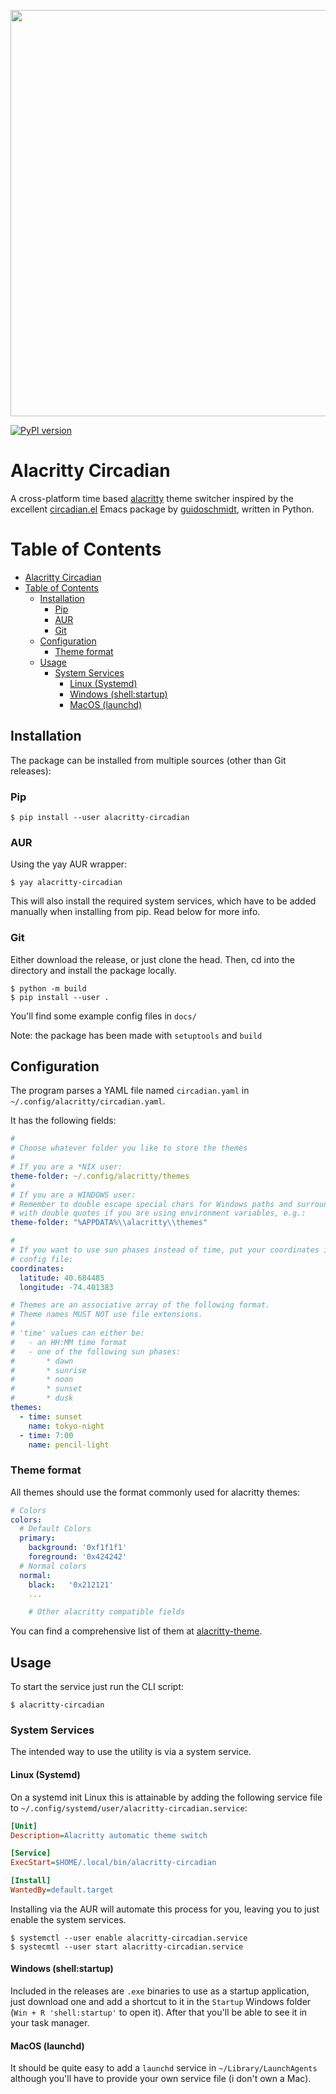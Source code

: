 <p align="center">
  <img src="https://user-images.githubusercontent.com/37450282/126343276-6cb3983f-5a45-4cdd-9784-b6d4c00c18d5.png" width="650">
</p>

[![PyPI version](https://badge.fury.io/py/alacritty-circadian.svg)](https://badge.fury.io/py/alacritty-circadian)

# Alacritty Circadian

A cross-platform time based [alacritty](https://github.com/alacritty/alacritty) theme switcher inspired by the excellent
[circadian.el](https://github.com/guidoschmidt/circadian.el) Emacs package by
[guidoschmidt](https://github.com/guidoschmidt), written in Python.

Table of Contents
=================

* [Alacritty Circadian](#alacritty-circadian)
* [Table of Contents](#table-of-contents)
   * [Installation](#installation)
      * [Pip](#pip)
      * [AUR](#aur)
      * [Git](#git)
   * [Configuration](#configuration)
      * [Theme format](#theme-format)
   * [Usage](#usage)
      * [System Services](#system-services)
         * [Linux (Systemd)](#linux-systemd)
         * [Windows (shell:startup)](#windows-shellstartup)
         * [MacOS (launchd)](#macos-launchd)

## Installation

The package can be installed from multiple sources (other than Git releases):

### Pip

```
$ pip install --user alacritty-circadian 
```

### AUR

Using the yay AUR wrapper:

```
$ yay alacritty-circadian
```

This will also install the required system services, which have to be added
manually when installing from pip. Read below for more info.

### Git

Either download the release, or just clone the head. Then, cd into the 
directory and install the package locally.

```
$ python -m build
$ pip install --user .
```

You'll find some example config files in `docs/`

Note: the package has been made with `setuptools` and `build`

## Configuration

The program parses a YAML file named `circadian.yaml` in
`~/.config/alacritty/circadian.yaml`.

It has the following fields:

```yml
#
# Choose whatever folder you like to store the themes
#
# If you are a *NIX user:
theme-folder: ~/.config/alacritty/themes
#
# If you are a WINDOWS user:
# Remember to double escape special chars for Windows paths and surround them
# with double quotes if you are using environment variables, e.g.:
theme-folder: "%APPDATA%\\alacritty\\themes"

#
# If you want to use sun phases instead of time, put your coordinates in the
# config file:
coordinates:
  latitude: 40.684485
  longitude: -74.401383

# Themes are an associative array of the following format.
# Theme names MUST NOT use file extensions.
#
# 'time' values can either be:
#   - an HH:MM time format
#   - one of the following sun phases:
#       * dawn
#       * sunrise
#       * noon
#       * sunset
#       * dusk
themes:
  - time: sunset
    name: tokyo-night
  - time: 7:00
    name: pencil-light
```

### Theme format

All themes should use the format commonly used for alacritty themes:

```yml
# Colors
colors:
  # Default Colors
  primary:
    background: '0xf1f1f1'
    foreground: '0x424242'
  # Normal colors
  normal:
    black:   '0x212121'
    ...

    # Other alacritty compatible fields
```

You can find a comprehensive list of them at [alacritty-theme](https://github.com/eendroroy/alacritty-theme).

## Usage

To start the service just run the CLI script:

```
$ alacritty-circadian
```

### System Services

The intended way to use the utility is via a system service.

#### Linux (Systemd)

On a systemd init Linux this is attainable by adding the following service file
to `~/.config/systemd/user/alacritty-circadian.service`:

```ini
[Unit]
Description=Alacritty automatic theme switch

[Service]
ExecStart=$HOME/.local/bin/alacritty-circadian

[Install]
WantedBy=default.target
```

Installing via the AUR will automate this process for you, leaving you to just
enable the system services.

```
$ systemctl --user enable alacritty-circadian.service
$ systecmtl --user start alacritty-circadian.service
```

#### Windows (shell:startup)

Included in the releases are `.exe` binaries to use as a startup
application, just download one and add a shortcut to it in the `Startup` Windows
folder (`Win + R 'shell:startup'` to open it). After that you'll be able to see
it in your task manager.

#### MacOS (launchd)

It should be quite easy to add a `launchd` service in `~/Library/LaunchAgents`
although you'll have to provide your own service file (i don't own a Mac).
